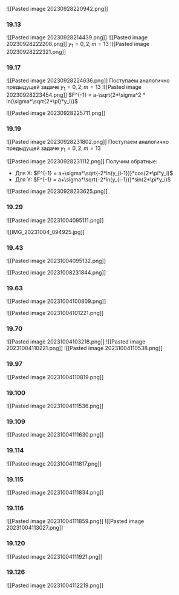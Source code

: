 ![[Pasted image 20230928220942.png]]
### 19.13

![[Pasted image 20230928214439.png]]
![[Pasted image 20230928222208.png]]
$y_1 =0,2; m=13$
![[Pasted image 20230928222321.png]]
### 19.17
![[Pasted image 20230928224636.png]]
Поступаем аналогично предыдущей задаче
$y_1 =0,2; m=13$
![[Pasted image 20230928223454.png]]
$F^{-1} = a-\sqrt{2*\sigma^2 * ln(\sigma*\sqrt{2*\pi}*y_i)}$

![[Pasted image 20230928225711.png]]

### 19.19

![[Pasted image 20230928231802.png]]
Поступаем аналогично предыдущей задаче
$y_1 =0,2; m=13$

![[Pasted image 20230928231112.png]]
Получим обратные:
- Для X: $F^{-1} = a+\sigma*\sqrt{-2*ln(y_{i-1})}*cos(2*\pi*y_i)$
- Для Y: $F^{-1} = a+\sigma*\sqrt{-2*ln(y_{i-1})}*sin(2*\pi*y_i)$


![[Pasted image 20230928233625.png]]

### 19.29
![[Pasted image 20231004095111.png]]


![[IMG_20231004_094925.jpg]]

### 19.43
![[Pasted image 20231004095132.png]]

![[Pasted image 20231008231844.png]]
### 19.63
![[Pasted image 20231004100809.png]]

![[Pasted image 20231004101221.png]]



### 19.70
![[Pasted image 20231004103218.png]]
![[Pasted image 20231004110221.png]]
![[Pasted image 20231004110538.png]]
### 19.97
![[Pasted image 20231004110819.png]]

### 19.100

![[Pasted image 20231004111536.png]]

### 19.109
![[Pasted image 20231004111630.png]]

### 19.114
![[Pasted image 20231004111817.png]]


### 19.115
![[Pasted image 20231004111834.png]]

### 19.116
![[Pasted image 20231004111859.png]]
![[Pasted image 20231004113027.png]]


### 19.120
![[Pasted image 20231004111921.png]]

### 19.126
![[Pasted image 20231004112219.png]]